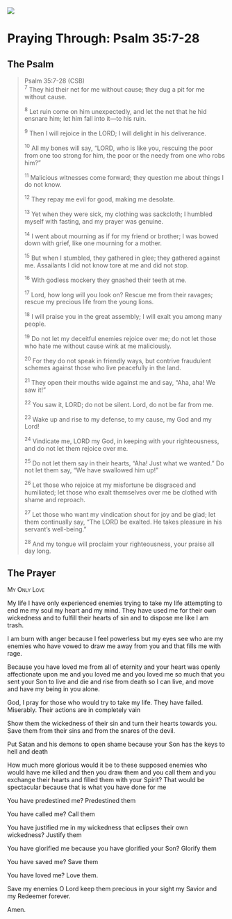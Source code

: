<img class="intro-right" src="/images/art-paris-psalter.jpg">

# Praying Through: Psalm 35:7-28

## The Psalm

>Psalm 35:7-28 (CSB)  
><sup>7</sup> They hid their net for me without cause; they dug a pit for me without cause. 
>
><sup>8</sup> Let ruin come on him unexpectedly, and let the net that he hid ensnare him; let him fall into it—to his ruin. 
>
><sup>9</sup> Then I will rejoice in the LORD; I will delight in his deliverance. 
>
><sup>10</sup> All my bones will say, “LORD, who is like you, rescuing the poor from one too strong for him, the poor or the needy from one who robs him?” 
>
><sup>11</sup> Malicious witnesses come forward; they question me about things I do not know. 
>
><sup>12</sup> They repay me evil for good, making me desolate. 
>
><sup>13</sup> Yet when they were sick, my clothing was sackcloth; I humbled myself with fasting, and my prayer was genuine. 
>
><sup>14</sup> I went about mourning as if for my friend or brother; I was bowed down with grief, like one mourning for a mother. 
>
><sup>15</sup> But when I stumbled, they gathered in glee; they gathered against me. Assailants I did not know tore at me and did not stop. 
>
><sup>16</sup> With godless mockery they gnashed their teeth at me. 
>
><sup>17</sup> Lord, how long will you look on? Rescue me from their ravages; rescue my precious life from the young lions. 
>
><sup>18</sup> I will praise you in the great assembly; I will exalt you among many people. 
>
><sup>19</sup> Do not let my deceitful enemies rejoice over me; do not let those who hate me without cause wink at me maliciously. 
>
><sup>20</sup> For they do not speak in friendly ways, but contrive fraudulent schemes against those who live peacefully in the land. 
>
><sup>21</sup> They open their mouths wide against me and say, “Aha, aha! We saw it!” 
>
><sup>22</sup> You saw it, LORD; do not be silent. Lord, do not be far from me. 
>
><sup>23</sup> Wake up and rise to my defense, to my cause, my God and my Lord! 
>
><sup>24</sup> Vindicate me, LORD my God, in keeping with your righteousness, and do not let them rejoice over me. 
>
><sup>25</sup> Do not let them say in their hearts, “Aha! Just what we wanted.” Do not let them say, “We have swallowed him up!” 
>
><sup>26</sup> Let those who rejoice at my misfortune be disgraced and humiliated; let those who exalt themselves over me be clothed with shame and reproach. 
>
><sup>27</sup> Let those who want my vindication shout for joy and be glad; let them continually say, “The LORD be exalted. He takes pleasure in his servant’s well-being.” 
>
><sup>28</sup> And my tongue will proclaim your righteousness, your praise all day long.

## The Prayer

<div style="font-variant: small-caps;">
My Only Love
</div>


My life
  I have only experienced
  enemies trying to take my life
  attempting to end me
  my soul
  my heart
  and my mind.
They have used me
  for their own wickedness
  and to fulfill their hearts of sin
  and to dispose me
  like I am trash.

I am burn with anger
  because I feel powerless
  but my eyes see
  who are my enemies
  who have vowed to draw me away from you
  and that fills me with rage.

Because you have loved me from all of eternity
  and your heart was openly affectionate upon me
  and you loved me
  and you loved me so much
  that you sent your Son
  to live and die and rise from death
  so I can live, and move and have my being
  in you alone.

God, I pray for those
  who would try to take my life.
  They have failed. Miserably.
  Their actions are in completely vain

Show them the wickedness of their sin
  and turn their hearts towards you.
Save them from their sins
  and from the snares of the devil.

Put Satan and his demons to open shame
  because your Son has the keys
  to hell and death

How much more glorious would it be
  to these supposed enemies
  who would have me killed
  and then you draw them
  and you call them
  and you exchange their hearts
  and filled them with your Spirit?
  That would be spectacular
  because that is what you have done for me
 
  You have predestined me?
  Predestined them
 
  You have called me?
  Call them
 
  You have justified me in my wickedness
  that eclipses their own wickedness?
  Justify them
 
  You have glorified me
  because you have glorified your Son?
  Glorify them
 
  You have saved me?
  Save them
 
  You have loved me?
  Love them.

Save my enemies O Lord
  keep them precious in your sight
  my Savior and my Redeemer forever.

Amen.
